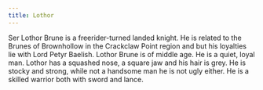```yaml
---
title: Lothor
---
```


Ser Lothor Brune is a freerider-turned landed knight. He is related to the Brunes of Brownhollow in the Crackclaw Point region and but his loyalties lie with Lord Petyr Baelish. Lothor Brune is of middle age. He is a quiet, loyal man. Lothor has a squashed nose, a square jaw and his hair is grey. He is stocky and strong, while not a handsome man he is not ugly either. He is a skilled warrior both with sword and lance. 


